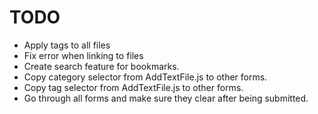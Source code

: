 # TODO

- Apply tags to all files
- Fix error when linking to files
- Create search feature for bookmarks.
- Copy category selector from AddTextFile.js to other forms.
- Copy tag selector from AddTextFile.js to other forms.
- Go through all forms and make sure they clear after being submitted.